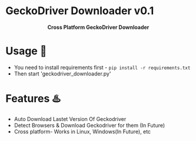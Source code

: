 # GeckoDriver Downloader v0.1
<p align='center'><b>Cross Platform GeckoDriver Downloader</b></p>

# Usage 🧰

* You need to install requirements first - `pip install -r requirements.txt`
* Then start 'geckodriver_downloader.py'

# Features ♨️

* Auto Download Lastet Version Of Geckodriver
* Detect Browsers & Download Geckodriver for them (In Future)
* Cross platform- Works in Linux, Windows(In Future), etc
